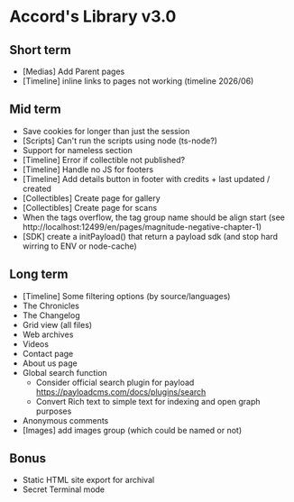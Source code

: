# Accord's Library v3.0

## Short term

- [Medias] Add Parent pages
- [Timeline] inline links to pages not working (timeline 2026/06)

## Mid term

- Save cookies for longer than just the session
- [Scripts] Can't run the scripts using node (ts-node?)
- Support for nameless section
- [Timeline] Error if collectible not published?
- [Timeline] Handle no JS for footers
- [Timeline] Add details button in footer with credits + last updated / created
- [Collectibles] Create page for gallery
- [Collectibles] Create page for scans
- When the tags overflow, the tag group name should be align start (see http://localhost:12499/en/pages/magnitude-negative-chapter-1)
- [SDK] create a initPayload() that return a payload sdk (and stop hard wirring to ENV or node-cache)

## Long term

- [Timeline] Some filtering options (by source/languages)
- The Chronicles
- The Changelog
- Grid view (all files)
- Web archives
- Videos
- Contact page
- About us page
- Global search function
  - Consider official search plugin for payload https://payloadcms.com/docs/plugins/search
  - Convert Rich text to simple text for indexing and open graph purposes
- Anonymous comments
- [Images] add images group (which could be named or not)

## Bonus

- Static HTML site export for archival
- Secret Terminal mode
